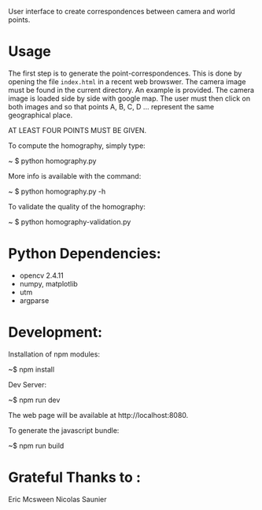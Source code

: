 User interface to create correspondences between camera and world points.

Usage
===========

The first step is to generate the point-correspondences. This is done by opening the file `index.html` in a recent web browswer. The camera image must be found in the current directory. An example is provided.
The camera image is loaded side by side with google map. The user must then click on both images and so that points A, B, C, D ... represent the same geographical place. 

AT LEAST FOUR POINTS MUST BE GIVEN.

To compute the homography, simply type:

~ $ python homography.py 

More info is available with the command:

~ $ python homography.py -h 

To validate the quality of the homography: 

~ $ python homography-validation.py 

Python Dependencies:
===================
 - opencv 2.4.11
 - numpy, matplotlib
 - utm 
 - argparse

Development:
===========

Installation of npm modules:

~$ npm install

Dev Server: 

~$ npm run dev

The web page will be available at http://localhost:8080.

To generate the javascript bundle:

~$ npm run build

Grateful Thanks to : 
====================
Eric Mcsween
Nicolas Saunier

